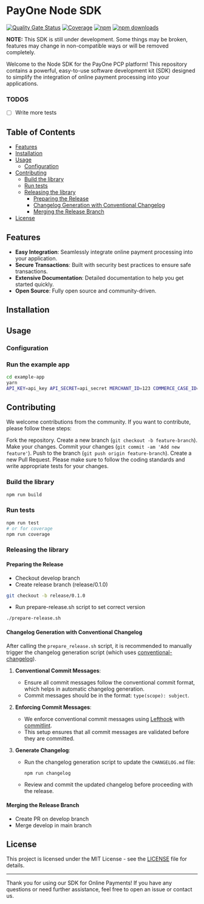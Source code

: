 # PayOne Node SDK

[![Quality Gate Status](https://sonarcloud.io/api/project_badges/measure?project=PAYONE-GmbH_PCP-server-nodeJS-SDK&metric=alert_status)](https://sonarcloud.io/summary/new_code?id=PAYONE-GmbH_PCP-server-nodeJS-SDK)
[![Coverage](https://sonarcloud.io/api/project_badges/measure?project=PAYONE-GmbH_PCP-server-nodeJS-SDK&metric=coverage)](https://sonarcloud.io/summary/new_code?id=PAYONE-GmbH_PCP-server-nodeJS-SDK)
[![npm](https://img.shields.io/npm/v/pcp-server-nodejs-sdk)](https://www.npmjs.com/package/pcp-server-nodejs-sdk)
[![npm downloads](https://img.shields.io/npm/dw/pcp-server-nodejs-sdk)](https://www.npmjs.com/package/pcp-server-nodejs-sdk)

**NOTE:** This SDK is still under development. Some things may be broken, features may change in non-compatible ways or will be removed completely.

Welcome to the Node SDK for the PayOne PCP platform! This repository contains a powerful, easy-to-use software development kit (SDK) designed to simplify the integration of online payment processing into your applications.

### TODOS

- [ ] Write more tests

## Table of Contents

- [Features](#features)
- [Installation](#installation)
- [Usage](#usage)
  - [Configuration](#configuration)
- [Contributing](#contributing)
  - [Build the library](#build-the-library)
  - [Run tests](#run-tests)
  - [Releasing the library](#releasing-the-library)
    - [Preparing the Release](#preparing-the-release)
    - [Changelog Generation with Conventional Changelog](#changelog-generation-with-conventional-changelog)
    - [Merging the Release Branch](#merging-the-release-branch)
- [License](#license)

## Features

- **Easy Integration**: Seamlessly integrate online payment processing into your application.
- **Secure Transactions**: Built with security best practices to ensure safe transactions.
- **Extensive Documentation**: Detailed documentation to help you get started quickly.
- **Open Source**: Fully open source and community-driven.

## Installation

## Usage

### Configuration

### Run the example app

```sh
cd example-app
yarn
API_KEY=api_key API_SECRET=api_secret MERCHANT_ID=123 COMMERCE_CASE_ID=234 CHECKOUT_ID=345 yarn dev
```

## Contributing

We welcome contributions from the community. If you want to contribute, please follow these steps:

Fork the repository.
Create a new branch (`git checkout -b feature-branch`).
Make your changes.
Commit your changes (`git commit -am 'Add new feature'`).
Push to the branch (`git push origin feature-branch`).
Create a new Pull Request.
Please make sure to follow the coding standards and write appropriate tests for your changes.

### Build the library

```sh
npm run build
```

### Run tests

```sh
npm run test
# or for coverage
npm run coverage
```

### Releasing the library

#### Preparing the Release

- Checkout develop branch
- Create release branch (release/0.1.0)

```sh
git checkout -b release/0.1.0
```

- Run prepare-release.sh script to set correct version

```sh
./prepare-release.sh
```

#### Changelog Generation with Conventional Changelog

After calling the `prepare_release.sh` script, it is recommended to manually trigger the changelog generation script (which uses [conventional-changelog](https://github.com/conventional-changelog/conventional-changelog)).

1. **Conventional Commit Messages**:

   - Ensure all commit messages follow the conventional commit format, which helps in automatic changelog generation.
   - Commit messages should be in the format: `type(scope): subject`.

2. **Enforcing Commit Messages**:

   - We enforce conventional commit messages using [Lefthook](https://github.com/evilmartians/lefthook) with [commitlint](https://github.com/conventional-changelog/commitlint).
   - This setup ensures that all commit messages are validated before they are committed.

3. **Generate Changelog**:
   - Run the changelog generation script to update the `CHANGELOG.md` file:
     ```sh
     npm run changelog
     ```
   - Review and commit the updated changelog before proceeding with the release.

#### Merging the Release Branch

- Create PR on develop branch
- Merge develop in main branch

## License

This project is licensed under the MIT License - see the [LICENSE](./LICENSE) file for details.

---

Thank you for using our SDK for Online Payments! If you have any questions or need further assistance, feel free to open an issue or contact us.
